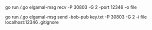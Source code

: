go run */*.go elgamal-msg recv -P 30803 -G 2 -port 12346 -o file

go run */*.go elgamal-msg send -bob-pub key.txt -P 30803 -G 2 -i file localhost:12346 .gitignore